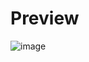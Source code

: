 # Preview
![image](https://github.com/xaviedoanhduy/owl_dashboard/assets/90429015/c30087aa-5faa-4418-8c3c-cbdb41549ecb)
